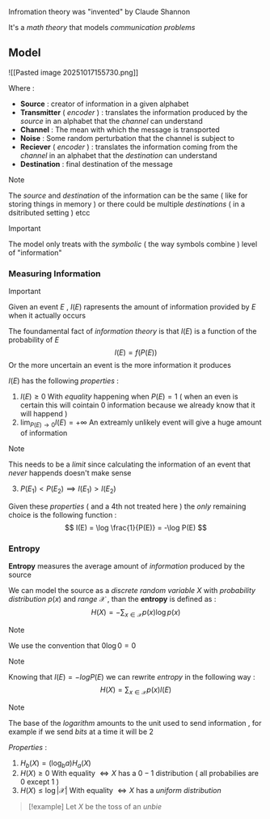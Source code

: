 Infromation theory was "invented" by Claude Shannon 

It's a *math theory* that models *communication problems* 
## Model

![[Pasted image 20251017155730.png]]

Where : 
+ **Source** : creator of information in a given alphabet
+ **Transmitter** ( *encoder* ) : translates the information produced by the *source* in an alphabet that the *channel* can understand
+ **Channel** : The mean with which the message is transported 
+ **Noise** : Some random perturbation that the channel is subject to
+ **Reciever** ( *encoder* ) : translates the information coming from the *channel* in an alphabet that the *destination* can understand
+ **Destination** : final destination of the message

>[!note] 
>The *source* and *destination* of the information can be the same ( like for storing things in memory ) or there could be multiple *destinations* ( in a dsitributed setting ) etcc 

>[!important] 
>The model only treats with the *symbolic* ( the way symbols combine ) level of "information"
>

### Measuring Information

>[!important] 
>Given an event $E$ , $I(E)$ rapresents the amount of information provided by $E$ when it actually occurs 

The foundamental fact of *information theory* is that $I(E)$ is a function of the probability of  $E$
$$
I(E) = f(P(E))
$$
Or the more uncertain an event is the more information it produces 

$I(E)$ has the following *properties* :
1. $I(E) \ge 0$ 
	With *equality* happening when $P(E) = 1$ ( when an even is certain this will cointain $0$ information because we already know that it will happend )
2. $\lim_{P(E) \to 0} I(E) = + \infty$
	An extreamly unlikely event will give a huge amount of information 
>[!note] 
>This needs to be a *limit* since calculating the information of an event that *never* happends doesn't make sense

3. $P(E_1)< P(E_2) \implies I(E_1) > I(E_2)$ 

Given these *properties* ( and a 4th not treated here ) the *only* remaining choice is the following function : 
$$
I(E) = \log \frac{1}{P(E)} = -\log P(E)
$$

### Entropy

**Entropy** measures the average amount of *information* produced by the source 

We can model the source as a *discrete random variable* $X$ with *probability distribution* $p(x)$ and *range* $\mathcal{X}$ , than the **entropy** is defined as :
$$
H(X) = -\sum_{x \in \mathcal{X}} p(x) \log p(x)
$$
>[!note] 
>We use the convention that $0\log 0 = 0$ 

>[!note] 
>Knowing that $I(E)=-log P(E)$ we can rewrite *entropy* in the following way :
>$$
>H(X) = \sum_{x \in \mathcal{X}} p(x) I(E)
>$$

>[!note] 
>The base of the *logarithm* amounts to the unit used to send information , for example if we send *bits* at a time it will be $2$

*Properties* : 
1. $H_b(X) = (\log_b a)H_a(X)$
2. $H(X) \ge 0$ 
	With equality $\iff X$  has a $0-1$ distribution ( all probabilies are $0$ except $1$ )
3. $H(X) \leq \log |\mathcal{X}|$
	With equality $\iff X$ has a *uniform distribution*

>[!example] 
>Let $X$ be the toss of an *unbie*